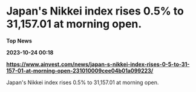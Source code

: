 # Japan's Nikkei index rises 0.5% to 31,157.01 at morning open.
**Top News**

**2023-10-24 00:18**

**https://www.ainvest.com/news/japan-s-nikkei-index-rises-0-5-to-31-157-01-at-morning-open-231010009cee04b01a099223/**

Japan's Nikkei index rises 0.5% to 31,157.01 at morning open.